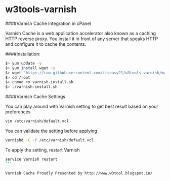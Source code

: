 w3tools-varnish
===============

####Varnish Cache Integration in cPanel

Varnish Cache is a web application accelerator also known as a caching HTTP reverse proxy. You install it in front of any server that speaks HTTP and configure it to cache the contents.

####Installation:

```bash
$> yum update -y
$> yum install wget -y
$> wget "https://raw.githubusercontent.com/itseasy21/w3tools-varnish/master/install.sh" -O /root/varnish-install.sh
$> cd /root
$> chmod +x varnish-install.sh
$> ./varnish-install.sh
``````

####Varnish Cache Settings

You can play around with Varnish setting to get best result based on your preferences
```bash
vim /etc/varnish/default.vcl
```
You can validate the setting before applying
```bash
varnishd -C -f /etc/varnish/default.vcl
```
To apply the setting, restart Varnish
````bash
service Varnish restart
```

Varnish Cache Proudly Presented by http://www.w3tool.blogspot.in/

